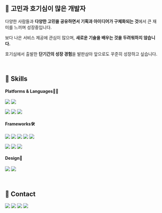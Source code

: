 
## 🤔 고민과 호기심이 많은 개발자
다양한 사람들과 **다양한 고민을 공유하면서 기획과 아이디어가 구체화되는 것**에서 큰 재미를 느끼며 성장중입니다.

보다 나은 서비스 제공에 관심이 많으며, **새로운 기술을 배우는 것을 두려워하지 않습니다.**

호기심에서 출발한 **단기간의 성장 경험**을 발판삼아 앞으로도 꾸준히 성장하고 싶습니다.

<br>

## 👊 Skills 

#### Platforms & Languages🧑‍💻

<img src="https://img.shields.io/badge/iOS-000000?style=flat-square&logo=iOS&logoColor=white"/> <img src="https://img.shields.io/badge/ROS-22314E?style=flat-square&logo=ROS&logoColor=white"/>

<img src="https://img.shields.io/badge/Swift-F05138?style=flat-square&logo=Swift&logoColor=white"/> <img src="https://img.shields.io/badge/Python3-3776AB?style=flat-square&logo=Python&logoColor=white"/> <img src="https://img.shields.io/badge/C-A8B9CC?style=flat-square&logo=C&logoColor=white"/>

#### Frameworks🛠

<img src="https://img.shields.io/badge/UIKit-eccf2c?style=flat-square&logoColor=white"/> <img src="https://img.shields.io/badge/SwiftUI-027dbb?style=flat-square&logoColor=white"/> <img src="https://img.shields.io/badge/HealthKit-de5765?style=flat-square&logoColor=white"/> <img src="https://img.shields.io/badge/MapKit-a687ef?style=flat-square&logoColor=white"/> <img src="https://img.shields.io/badge/WatchConnectivity-b6ea37?style=flat-square&logoColor=white"/>

<img src="https://img.shields.io/badge/Git-F05032?style=flat-square&logo=Git&logoColor=white"/> <img src="https://img.shields.io/badge/Firebase-FFCA28?style=flat-square&logo=Firebase&logoColor=white"/> <img src="https://img.shields.io/badge/OpenCV-5C3EE8?style=flat-square&logo=OpenCV&logoColor=white"/>

#### Design🎨
<img src="https://img.shields.io/badge/Figma-F24E1E?style=flat-square&logo=Figma&logoColor=white"/> <img src="https://img.shields.io/badge/Sketch-F7B500?style=flat-square&logo=Sketch&logoColor=white"/>

<br>

## 📲 Contact

[<img src="https://img.shields.io/badge/dk143496@gmail.com-EA4335?style=flat-square&logo=Gmail&logoColor=white"/>](mailto:dk143496@gmail.com)
[<img src="https://img.shields.io/badge/Dongkyu Kim-0A66C2?style=flat-square&logo=LinkedIn&logoColor=white"/>](https://www.linkedin.com/in/cali-kim/)
[<img src="https://img.shields.io/badge/Blog-000000?style=flat-square&logo=Notion&logoColor=white"/>](https://cali-log.oopy.io/)
[<img src="https://img.shields.io/badge/Dorodong96-181717?style=flat-square&logo=GitHub&logoColor=white"/>](https://github.com/Dorodong96)
